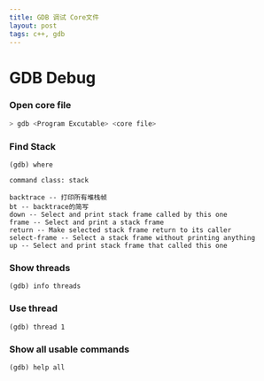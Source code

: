 ```yaml
---
title: GDB 调试 Core文件
layout: post
tags: c++, gdb
---
```


# GDB Debug

### Open core file

```sh
> gdb <Program Excutable> <core file>
```

### Find Stack

```shell
(gdb) where
```

```shell
command class: stack

backtrace -- 打印所有堆栈帧
bt -- backtrace的简写
down -- Select and print stack frame called by this one
frame -- Select and print a stack frame
return -- Make selected stack frame return to its caller
select-frame -- Select a stack frame without printing anything
up -- Select and print stack frame that called this one
```

### Show threads

```shell
(gdb) info threads                 
```

### Use thread

```she
(gdb) thread 1
```

### Show all usable commands

```shell
(gdb) help all
```





